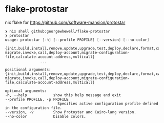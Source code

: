 flake-protostar
===============

nix flake for https://github.com/software-mansion/protostar

    ❯ nix shell github:georgewhewell/flake-protostar
    ❯ protostar
    usage: protostar [-h] [--profile PROFILE] [--version] [--no-color]
                    {init,build,install,remove,update,upgrade,test,deploy,declare,format,cairo-migrate,invoke,call,deploy-account,migrate-configuration-file,calculate-account-address,multicall}
                    ...

    positional arguments:
    {init,build,install,remove,update,upgrade,test,deploy,declare,format,cairo-migrate,invoke,call,deploy-account,migrate-configuration-file,calculate-account-address,multicall}

    optional arguments:
    -h, --help            show this help message and exit
    --profile PROFILE, -p PROFILE
                            Specifies active configuration profile defined in the configuration file.
    --version, -v         Show Protostar and Cairo-lang version.
    --no-color            Disable colors.
